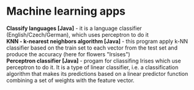 # Machine learning apps

<b>Classify languages [Java]</b> - it is a language classifier (English/Czech/German), which uses perceptron to do it
<br>
<b>KNN - k-nearest neighbors algorithm [Java] </b> - this program apply k-NN classifier based on the train set to each vector from the test set and produce the accuracy (here for flowers "Irsises")
<br>
<b>Perceptron classifier [Java] </b> - progam for cliassifing Irises which use perceptron to do it. It is a type of linear classifier, i.e. a classification algorithm that makes its predictions based on a linear predictor function combining a set of weights with the feature vector.
<br>

